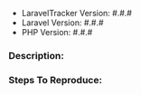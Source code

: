 - LaravelTracker Version: #.#.#
- Laravel Version: #.#.#
- PHP Version: #.#.#

### Description:

### Steps To Reproduce:
